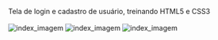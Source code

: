 Tela de login e cadastro de usuário, treinando HTML5 e CSS3
<br><br> 
![index_imagem](https://github.com/Samuelloliiveira/tela_de_cadastro_e_acesso/blob/main/printDesign/captura1.jpg?raw=true) 
![index_imagem](https://github.com/Samuelloliiveira/tela_de_cadastro_e_acesso/blob/main/printDesign/captura2.jpg?raw=true) 
![index_imagem](https://github.com/Samuelloliiveira/tela_de_cadastro_e_acesso/blob/main/printDesign/captura3.jpg?raw=true)
